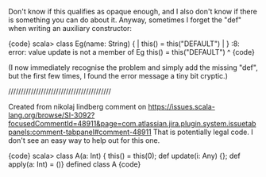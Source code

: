 Don't know if this qualifies as opaque enough, and I also don't know if there is something you can do about it. Anyway, sometimes I forget the "def" when writing an auxiliary constructor:

{code}
scala> class Eg(name: String) {
     |  this() = this("DEFAULT")
     | }
<console>:8: error: value update is not a member of Eg
        this() = this("DEFAULT")
        ^
{code}

(I now immediately recognise the problem and simply add the missing "def", but the first few times, I found the error message a tiny bit cryptic.)


/////////////////////////////////////////

Created from nikolaj lindberg comment on https://issues.scala-lang.org/browse/SI-3092?focusedCommentId=48911&page=com.atlassian.jira.plugin.system.issuetabpanels:comment-tabpanel#comment-48911
That is potentially legal code. I don't see an easy way to help out for this one.

{code}
scala> class A(a: Int) { this() = this(0); def update(i: Any) {}; def apply(a: Int) = ()}
defined class A
{code}
